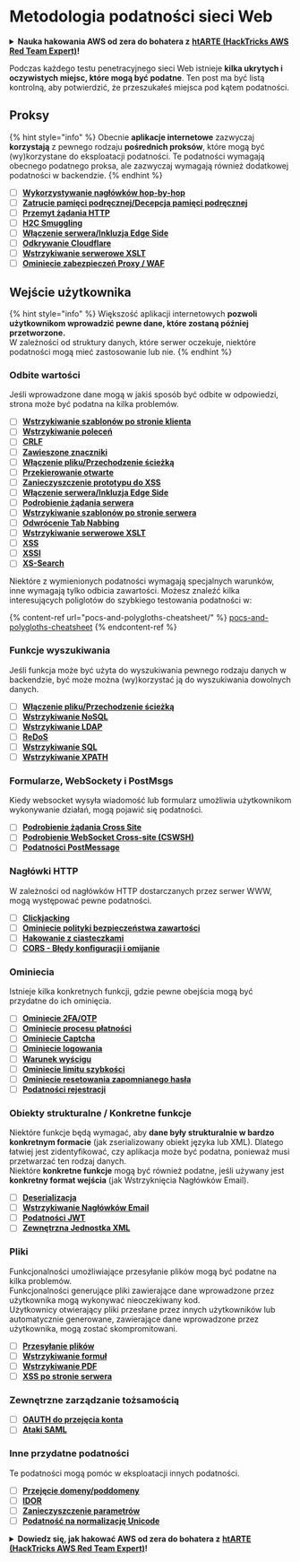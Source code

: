 # Metodologia podatności sieci Web

<details>

<summary><strong>Nauka hakowania AWS od zera do bohatera z</strong> <a href="https://training.hacktricks.xyz/courses/arte"><strong>htARTE (HackTricks AWS Red Team Expert)</strong></a><strong>!</strong></summary>

Inne sposoby wsparcia HackTricks:

* Jeśli chcesz zobaczyć swoją **firmę reklamowaną w HackTricks** lub **pobrać HackTricks w formacie PDF**, sprawdź [**PLANY SUBSKRYPCYJNE**](https://github.com/sponsors/carlospolop)!
* Zdobądź [**oficjalne gadżety PEASS & HackTricks**](https://peass.creator-spring.com)
* Odkryj [**Rodzinę PEASS**](https://opensea.io/collection/the-peass-family), naszą kolekcję ekskluzywnych [**NFT**](https://opensea.io/collection/the-peass-family)
* **Dołącz do** 💬 [**grupy Discord**](https://discord.gg/hRep4RUj7f) lub [**grupy telegramowej**](https://t.me/peass) lub **śledź** nas na **Twitterze** 🐦 [**@carlospolopm**](https://twitter.com/hacktricks\_live)**.**
* **Podziel się swoimi sztuczkami hakowania, przesyłając PR-y do** [**HackTricks**](https://github.com/carlospolop/hacktricks) i [**HackTricks Cloud**](https://github.com/carlospolop/hacktricks-cloud) na GitHubie.

</details>

Podczas każdego testu penetracyjnego sieci Web istnieje **kilka ukrytych i oczywistych miejsc, które mogą być podatne**. Ten post ma być listą kontrolną, aby potwierdzić, że przeszukałeś miejsca pod kątem podatności.

## Proksy

{% hint style="info" %}
Obecnie **aplikacje internetowe** zazwyczaj **korzystają** z pewnego rodzaju **pośrednich proksów**, które mogą być (wy)korzystane do eksploatacji podatności. Te podatności wymagają obecnego podatnego proksa, ale zazwyczaj wymagają również dodatkowej podatności w backendzie.
{% endhint %}

* [ ] [**Wykorzystywanie nagłówków hop-by-hop**](abusing-hop-by-hop-headers.md)
* [ ] [**Zatrucie pamięci podręcznej/Decepcja pamięci podręcznej**](cache-deception/)
* [ ] [**Przemyt żądania HTTP**](http-request-smuggling/)
* [ ] [**H2C Smuggling**](h2c-smuggling.md)
* [ ] [**Włączenie serwera/Inkluzja Edge Side**](server-side-inclusion-edge-side-inclusion-injection.md)
* [ ] [**Odkrywanie Cloudflare**](../network-services-pentesting/pentesting-web/uncovering-cloudflare.md)
* [ ] [**Wstrzykiwanie serwerowe XSLT**](xslt-server-side-injection-extensible-stylesheet-language-transformations.md)
* [ ] [**Ominiecie zabezpieczeń Proxy / WAF**](proxy-waf-protections-bypass.md)

## **Wejście użytkownika**

{% hint style="info" %}
Większość aplikacji internetowych **pozwoli użytkownikom wprowadzić pewne dane, które zostaną później przetworzone.**\
W zależności od struktury danych, które serwer oczekuje, niektóre podatności mogą mieć zastosowanie lub nie.
{% endhint %}

### **Odbite wartości**

Jeśli wprowadzone dane mogą w jakiś sposób być odbite w odpowiedzi, strona może być podatna na kilka problemów.

* [ ] [**Wstrzykiwanie szablonów po stronie klienta**](client-side-template-injection-csti.md)
* [ ] [**Wstrzykiwanie poleceń**](command-injection.md)
* [ ] [**CRLF**](crlf-0d-0a.md)
* [ ] [**Zawieszone znaczniki**](dangling-markup-html-scriptless-injection/)
* [ ] [**Włączenie pliku/Przechodzenie ścieżką**](file-inclusion/)
* [ ] [**Przekierowanie otwarte**](open-redirect.md)
* [ ] [**Zanieczyszczenie prototypu do XSS**](deserialization/nodejs-proto-prototype-pollution/#client-side-prototype-pollution-to-xss)
* [ ] [**Włączenie serwera/Inkluzja Edge Side**](server-side-inclusion-edge-side-inclusion-injection.md)
* [ ] [**Podrobienie żądania serwera**](ssrf-server-side-request-forgery/)
* [ ] [**Wstrzykiwanie szablonów po stronie serwera**](ssti-server-side-template-injection/)
* [ ] [**Odwrócenie Tab Nabbing**](reverse-tab-nabbing.md)
* [ ] [**Wstrzykiwanie serwerowe XSLT**](xslt-server-side-injection-extensible-stylesheet-language-transformations.md)
* [ ] [**XSS**](xss-cross-site-scripting/)
* [ ] [**XSSI**](xssi-cross-site-script-inclusion.md)
* [ ] [**XS-Search**](xs-search/)

Niektóre z wymienionych podatności wymagają specjalnych warunków, inne wymagają tylko odbicia zawartości. Możesz znaleźć kilka interesujących poliglotów do szybkiego testowania podatności w:

{% content-ref url="pocs-and-polygloths-cheatsheet/" %}
[pocs-and-polygloths-cheatsheet](pocs-and-polygloths-cheatsheet/)
{% endcontent-ref %}

### **Funkcje wyszukiwania**

Jeśli funkcja może być użyta do wyszukiwania pewnego rodzaju danych w backendzie, być może można (wy)korzystać ją do wyszukiwania dowolnych danych.

* [ ] [**Włączenie pliku/Przechodzenie ścieżką**](file-inclusion/)
* [ ] [**Wstrzykiwanie NoSQL**](nosql-injection.md)
* [ ] [**Wstrzykiwanie LDAP**](ldap-injection.md)
* [ ] [**ReDoS**](regular-expression-denial-of-service-redos.md)
* [ ] [**Wstrzykiwanie SQL**](sql-injection/)
* [ ] [**Wstrzykiwanie XPATH**](xpath-injection.md)

### **Formularze, WebSockety i PostMsgs**

Kiedy websocket wysyła wiadomość lub formularz umożliwia użytkownikom wykonywanie działań, mogą pojawić się podatności.

* [ ] [**Podrobienie żądania Cross Site**](csrf-cross-site-request-forgery.md)
* [ ] [**Podrobienie WebSocket Cross-site (CSWSH)**](websocket-attacks.md)
* [ ] [**Podatności PostMessage**](postmessage-vulnerabilities/)

### **Nagłówki HTTP**

W zależności od nagłówków HTTP dostarczanych przez serwer WWW, mogą występować pewne podatności.

* [ ] [**Clickjacking**](clickjacking.md)
* [ ] [**Ominiecie polityki bezpieczeństwa zawartości**](content-security-policy-csp-bypass/)
* [ ] [**Hakowanie z ciasteczkami**](hacking-with-cookies/)
* [ ] [**CORS - Błędy konfiguracji i omijanie**](cors-bypass.md)

### **Ominiecia**

Istnieje kilka konkretnych funkcji, gdzie pewne obejścia mogą być przydatne do ich ominięcia.

* [ ] [**Ominiecie 2FA/OTP**](2fa-bypass.md)
* [ ] [**Ominiecie procesu płatności**](bypass-payment-process.md)
* [ ] [**Ominiecie Captcha**](captcha-bypass.md)
* [ ] [**Ominiecie logowania**](login-bypass/)
* [ ] [**Warunek wyścigu**](race-condition.md)
* [ ] [**Ominiecie limitu szybkości**](rate-limit-bypass.md)
* [ ] [**Ominiecie resetowania zapomnianego hasła**](reset-password.md)
* [ ] [**Podatności rejestracji**](registration-vulnerabilities.md)

### **Obiekty strukturalne / Konkretne funkcje**

Niektóre funkcje będą wymagać, aby **dane były strukturalnie w bardzo konkretnym formacie** (jak zserializowany obiekt języka lub XML). Dlatego łatwiej jest zidentyfikować, czy aplikacja może być podatna, ponieważ musi przetwarzać ten rodzaj danych.\
Niektóre **konkretne funkcje** mogą być również podatne, jeśli używany jest **konkretny format wejścia** (jak Wstrzyknięcia Nagłówków Email).

* [ ] [**Deserializacja**](deserialization/)
* [ ] [**Wstrzykiwanie Nagłówków Email**](email-injections.md)
* [ ] [**Podatności JWT**](hacking-jwt-json-web-tokens.md)
* [ ] [**Zewnętrzna Jednostka XML**](xxe-xee-xml-external-entity.md)
### Pliki

Funkcjonalności umożliwiające przesyłanie plików mogą być podatne na kilka problemów.\
Funkcjonalności generujące pliki zawierające dane wprowadzone przez użytkownika mogą wykonywać nieoczekiwany kod.\
Użytkownicy otwierający pliki przesłane przez innych użytkowników lub automatycznie generowane, zawierające dane wprowadzone przez użytkownika, mogą zostać skompromitowani.

* [ ] [**Przesyłanie plików**](file-upload/)
* [ ] [**Wstrzykiwanie formuł**](formula-csv-doc-latex-ghostscript-injection.md)
* [ ] [**Wstrzykiwanie PDF**](xss-cross-site-scripting/pdf-injection.md)
* [ ] [**XSS po stronie serwera**](xss-cross-site-scripting/server-side-xss-dynamic-pdf.md)

### **Zewnętrzne zarządzanie tożsamością**

* [ ] [**OAUTH do przejęcia konta**](oauth-to-account-takeover.md)
* [ ] [**Ataki SAML**](saml-attacks/)

### **Inne przydatne podatności**

Te podatności mogą pomóc w eksploatacji innych podatności.

* [ ] [**Przejęcie domeny/poddomeny**](domain-subdomain-takeover.md)
* [ ] [**IDOR**](idor.md)
* [ ] [**Zanieczyszczenie parametrów**](parameter-pollution.md)
* [ ] [**Podatność na normalizację Unicode**](unicode-injection/)

<details>

<summary><strong>Dowiedz się, jak hakować AWS od zera do bohatera z</strong> <a href="https://training.hacktricks.xyz/courses/arte"><strong>htARTE (HackTricks AWS Red Team Expert)</strong></a><strong>!</strong></summary>

Inne sposoby wsparcia HackTricks:

* Jeśli chcesz zobaczyć swoją **firmę reklamowaną w HackTricks** lub **pobrać HackTricks w formacie PDF**, sprawdź [**PLANY SUBSKRYPCYJNE**](https://github.com/sponsors/carlospolop)!
* Zdobądź [**oficjalne gadżety PEASS & HackTricks**](https://peass.creator-spring.com)
* Odkryj [**Rodzinę PEASS**](https://opensea.io/collection/the-peass-family), naszą kolekcję ekskluzywnych [**NFT**](https://opensea.io/collection/the-peass-family)
* **Dołącz do** 💬 [**grupy Discord**](https://discord.gg/hRep4RUj7f) lub [**grupy telegramowej**](https://t.me/peass) lub **śledź** nas na **Twitterze** 🐦 [**@carlospolopm**](https://twitter.com/hacktricks\_live)**.**
* **Podziel się swoimi sztuczkami hakerskimi, przesyłając PR-y do** [**HackTricks**](https://github.com/carlospolop/hacktricks) i [**HackTricks Cloud**](https://github.com/carlospolop/hacktricks-cloud) github repos.

</details>

